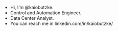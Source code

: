 - Hi, I’m @kaiobutzke.
- Control and Automation Engineer.
- Data Center Analyst.
- You can reach me in linkedin.com/in/kaiobutzke/
